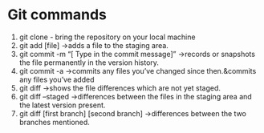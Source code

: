 # Git commands
1. git clone - bring the repository on your local machine
2. git add [file] ->adds a file to the staging area.
3. git commit -m “[ Type in the commit message]” ->records or snapshots the file permanently in the version history.
4. git commit -a ->commits any files you’ve changed since then.&commits any files you’ve added
5. git diff ->shows the file differences which are not yet staged.
6. git diff –staged ->differences between the files in the staging area and the latest version present.
7. git diff [first branch] [second branch] ->differences between the two branches mentioned.